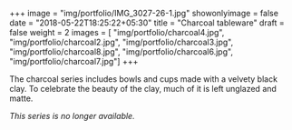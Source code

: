 +++
image = "img/portfolio/IMG_3027-26-1.jpg"
showonlyimage = false
date = "2018-05-22T18:25:22+05:30"
title = "Charcoal tableware"
draft = false
weight = 2
images = [ "img/portfolio/charcoal4.jpg", "img/portfolio/charcoal2.jpg", "img/portfolio/charcoal3.jpg", "img/portfolio/charcoal8.jpg", "img/portfolio/charcoal6.jpg", "img/portfolio/charcoal7.jpg"]
+++
<!--more-->

The charcoal series includes bowls and cups made with a velvety black clay. To celebrate the beauty of the clay, much of it is left unglazed and matte.

<i>This series is no longer available.</i>
